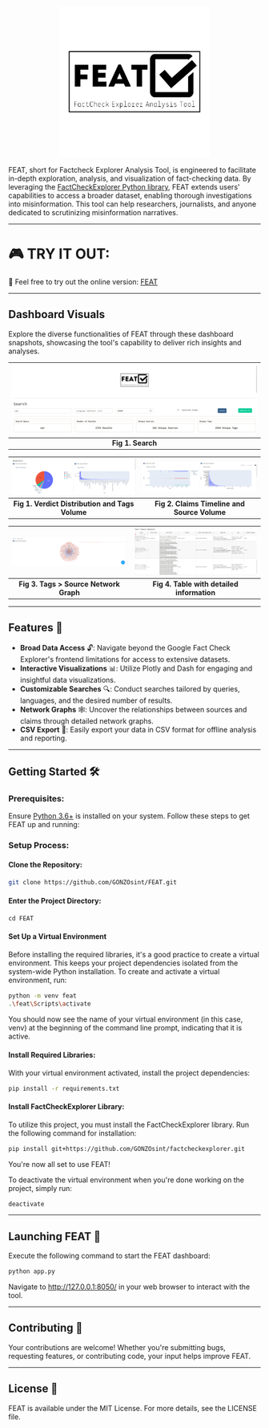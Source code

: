 <p align="center">
  <img src="https://github.com/GONZOsint/FEAT/blob/main/assets/FEAT2.png?raw=true" alt="FEAT" width="300"/>
</p>

FEAT, short for Factcheck Explorer Analysis Tool, is engineered to facilitate in-depth exploration, analysis, and visualization of fact-checking data. By leveraging the [FactCheckExplorer Python library](https://github.com/GONZOsint/factcheckexplorer), FEAT extends users' capabilities to access a broader dataset, enabling thorough investigations into misinformation. This tool can help researchers, journalists, and anyone dedicated to scrutinizing misinformation narratives.

---

# 🎮 TRY IT OUT: 

🔗 Feel free to try out the online version: [FEAT](https://feat.onrender.com)

---

## Dashboard Visuals

Explore the diverse functionalities of FEAT through these dashboard snapshots, showcasing the tool's capability to deliver rich insights and analyses.

|                                      ![Dashboard Sample 1](https://github.com/GONZOsint/FEAT/blob/main/assets/FEAT_sample1.png?raw=true)                                      |
|:---------------------------------------------------------------------------------------------------------------------------------------------------------------------------------:|
|                                                                       **Fig 1. Search**                                                                          |

| ![Dashboard Sample 2](https://github.com/GONZOsint/FEAT/blob/main/assets/FEAT_sample2.png?raw=true) | ![Dashboard Sample 3](https://github.com/GONZOsint/FEAT/blob/main/assets/FEAT_sample3.png?raw=true) |
|:---------------------------------------------------------------------------------------------------:|:---------------------------------------------------------------------------------------------------:|
|                              **Fig 1. Verdict Distribution and Tags Volume**                                       |                               **Fig 2. Claims Timeline and  Source Volume**                                                |

| ![Dashboard Sample 3](https://github.com/GONZOsint/FEAT/blob/main/assets/FEAT_sample4.png?raw=true) | ![Dashboard Sample 4](https://github.com/GONZOsint/FEAT/blob/main/assets/FEAT_sample5.png?raw=true) |
|:---------------------------------------------------------------------------------------------------:|:---------------------------------------------------------------------------------------------------:|
|                              **Fig 3. Tags > Source Network Graph**                                            |                              **Fig 4. Table with detailed information**                                               |

---


## Features 🌟

- **Broad Data Access** 🔓: Navigate beyond the Google Fact Check Explorer's frontend limitations for access to extensive datasets.
- **Interactive Visualizations** 📊: Utilize Plotly and Dash for engaging and insightful data visualizations.
- **Customizable Searches** 🔍: Conduct searches tailored by queries, languages, and the desired number of results.
- **Network Graphs** 🕸️: Uncover the relationships between sources and claims through detailed network graphs.
- **CSV Export** 📁: Easily export your data in CSV format for offline analysis and reporting.

---

## Getting Started 🛠️

### Prerequisites:

Ensure [Python 3.6+](https://www.python.org/downloads/) is installed on your system. Follow these steps to get FEAT up and running:

### Setup Process:
#### Clone the Repository:
```bash
git clone https://github.com/GONZOsint/FEAT.git
```

#### Enter the Project Directory:
```
cd FEAT
```
#### Set Up a Virtual Environment
Before installing the required libraries, it's a good practice to create a virtual environment. This keeps your project dependencies isolated from the system-wide Python installation. To create and activate a virtual environment, run:
```bash
python -m venv feat
.\feat\Scripts\activate
```
You should now see the name of your virtual environment (in this case, venv) at the beginning of the command line prompt, indicating that it is active.

#### Install Required Libraries:
With your virtual environment activated, install the project dependencies:
```bash
pip install -r requirements.txt
```

#### Install FactCheckExplorer Library:

To utilize this project, you must install the FactCheckExplorer library. Run the following command for installation:
```bash
pip install git+https://github.com/GONZOsint/factcheckexplorer.git
```

You're now all set to use FEAT!

To deactivate the virtual environment when you're done working on the project, simply run:
```bash
deactivate
```

---

## Launching FEAT 🚀

Execute the following command to start the FEAT dashboard:
```bash
python app.py
```
Navigate to http://127.0.0.1:8050/ in your web browser to interact with the tool.

---

## Contributing 🤝

Your contributions are welcome! Whether you're submitting bugs, requesting features, or contributing code, your input helps improve FEAT.

---

## License 📜

FEAT is available under the MIT License. For more details, see the LICENSE file.
